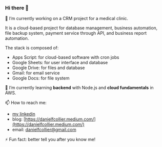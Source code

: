 ### Hi there 👋

🔭 I’m currently working on a CRM project for a medical clinic. 

It is a cloud-based project for database management, business automation, file backup system, payment service through API, and business report automation.

The stack is composed of:
- Apps Script: for cloud-based software with cron jobs
- Google Sheets: for user interface and database
- Google Drive: for files and database
- Gmail: for email service
- Google Docs: for file system

🌱 I’m currently learning **backend** with Node.js and **cloud fundamentals** in AWS.

📫 How to reach me: 
- [my linkedin](https://www.linkedin.com/in/danielfcollier/)
- blog: [https://danielfcollier.medium.com/](https://danielfcollier.medium.com/)
- email: danielfcollier@gmail.com 

⚡ Fun fact: better tell you after you know me!
